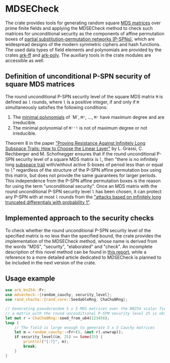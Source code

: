 # MDSECheck
The crate provides tools for generating random square [MDS matrices](https://en.wikipedia.org/wiki/MDS_matrix) over prime finite fields and applying the MDSECheck method to check such matrices for unconditional security as the components of affine permutation boxes of [partial substitution-permutation networks (P-SPNs)](https://eprint.iacr.org/2020/500.pdf), which are widespread designs of the modern symmetric ciphers and hash functions. The used data types of field elements and polynomials are provided by the crates [ark-ff](https://docs.rs/ark-ff) and [ark-poly](https://docs.rs/ark-poly). The auxiliary tools in the crate modules are accessible as well.

## Definition of unconditional P-SPN security of square MDS matrices
The round unconditional P-SPN security level of the square MDS matrix `M` is defined as `l` rounds, where `l` is a positive integer, if and only if `M` simultaneously satisfies the following conditions:
1. The [minimal polynomials](https://en.wikipedia.org/wiki/Minimal_polynomial_(linear_algebra)) of `M`, `M²`, ..., `Mˡ` have maximum degree and are irreducible.
2. The minimal polynomial of `Mˡ⁺¹` is not of maximum degree or not irreducible.

Theorem 8 in the paper ["Proving Resistance Against Infinitely Long Subspace Trails: How to Choose the Linear Layer"](https://eprint.iacr.org/2020/500.pdf) by L. Grassi, C. Rechberger and M. Schofnegger ensures that if the round unconditional P-SPN security level of a square MDS matrix is `l`, then "there is no infinitely long [subspace trail](https://eprint.iacr.org/2020/500.pdf) with/without active S-boxes of period less than or equal to `l`" regardless of the structure of the P-SPN affine permutation box using this matrix, but does not provide the same guarantees for larger periods. This independence from the P-SPN affine permutation boxes is the reason for using the term "unconditional security". Once an MDS matrix with the round unconditional P-SPN security level `l` has been chosen, it can protect any P-SPN with at most `l` rounds from the ["attacks based on infinitely long truncated differentials with probability 1"](https://eprint.iacr.org/2020/500.pdf).

## Implemented approach to the security checks
To check whether the round unconditional P-SPN security level of the specified matrix is no less than the specified bound, the crate provides the implementation of the MDSECheck method, whose name is derived from the words "MDS", "security", "elaborated" and "check". An incomplete description of this novel method can be found in [this report](https://notes.status.im/CVMoa6EcTmS2D4VPBCsH2w), while a reference to a more detailed article dedicated to MDSECheck is planned to be included in the next version of the crate.

## Usage example
```rust
use ark_bn254::Fr;
use mdsecheck::{random_cauchy, security_level};
use rand_chacha::{rand_core::SeedableRng, ChaCha8Rng};

// Generating pseudorandom 5 x 5 MDS matrices over the BN254 scalar field until
// a matrix with the round unconditional P-SPN security level 25 is obtained
let mut r = ChaCha8Rng::seed_from_u64(123456);
loop {
    // The field is large enough to generate 5 x 5 Cauchy matrices
    let m = random_cauchy::<Fr>(5, &mut r).unwrap();
    if security_level(&m, 25) == Some(25) {
        println!("{:?}", m);
        break;
    }
}
```